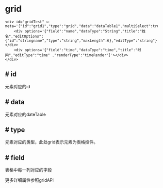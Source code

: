 # grid

	
	<div id="gridTest" u-meta='{"id":"grid1","type":"grid","data":"dataTable1","multiSelect":true,"editType":"form","showNumCol":true,"editable":true,"onRowSelected":"onRowSelected1"}'>
		<div options='{"field":"name","dataType":"String","title":"姓名","editOptions":{"id":"stringname","type":"string","maxLength":6},"editType":"string"}'></div>
		<div options='{"field":"time","dataType":"time","title":"时间","editType":"time" ,"renderType":"timeRender"}'></div>
	</div>

## # id
元素对应的id

## # data
元素对应的dateTable

## # type
元素对应的类型，此处grid表示元素为表格控件。

## # field
表格中每一列对应的字段

更多详细属性参照gridAPI


